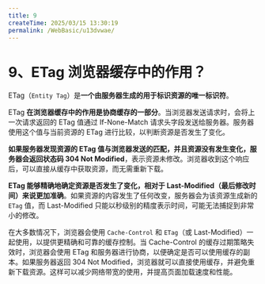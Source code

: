 ```yaml
---
title: 9
createTime: 2025/03/15 13:30:19
permalink: /WebBasic/u13dvwae/
---
```

# 9、ETag 浏览器缓存中的作用？

ETag（`Entity Tag`）是**一个由服务器生成的用于标识资源的唯一标识符**。

ETag **在浏览器缓存中的作用是协商缓存的一部分**。当浏览器发送请求时，会将上一次请求返回的 ETag 值通过 If-None-Match 请求头字段发送给服务器。服务器使用这个值与当前资源的 ETag 进行比较，以判断资源是否发生了变化。

**如果服务器发现资源的 ETag 值与浏览器发送的匹配，并且资源没有发生变化，服务器会返回状态码 304 Not Modified**，表示资源未修改。浏览器收到这个响应后，可以直接从缓存中获取资源，而无需重新下载。

**ETag 能够精确地确定资源是否发生了变化，相对于 Last-Modified（最后修改时间）来说更加准确**。如果资源的内容发生了任何改变，服务器会为该资源生成新的 `ETag` 值，而 Last-Modified 只能以秒级别的精度表示时间，可能无法捕捉到非常小的修改。

在大多数情况下，浏览器会使用 `Cache-Control` 和 `ETag`（或 Last-Modified）一起使用，以提供更精确和可靠的缓存控制。当 Cache-Control 的缓存过期策略失效时，浏览器会使用 ETag 和服务器进行协商，以便确定是否可以使用缓存的副本。如果服务器返回 304 Not Modified，浏览器就可以直接使用缓存，并避免重新下载资源。这样可以减少网络带宽的使用，并提高页面加载速度和性能。
